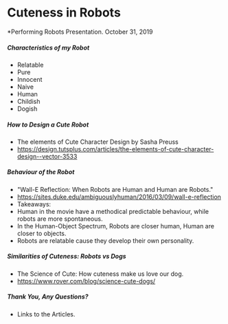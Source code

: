 # Cuteness in Robots

*Performing Robots Presentation. October 31, 2019


##### Characteristics of my Robot
* Relatable
* Pure
* Innocent
* Naive
* Human
* Childish
* Dogish 

##### How to Design a Cute Robot
* The elements of Cute Character Design by Sasha Preuss
* <https://design.tutsplus.com/articles/the-elements-of-cute-character-design--vector-3533>


##### Behaviour of the Robot
* "Wall-E Reflection: When Robots are Human and Human are Robots."
* <https://sites.duke.edu/ambiguouslyhuman/2016/03/09/wall-e-reflection>
* Takeaways:
* Human in the movie have a methodical predictable behaviour, while robots are more spontaneous.
* In the  Human-Object Spectrum, Robots are closer human, Human are closer to objects. 
* Robots are relatable cause they develop their own personality.


##### Similarities of Cuteness: Robots vs Dogs
* The Science of Cute: How cuteness make us love our dog.
* <https://www.rover.com/blog/science-cute-dogs/>




##### Thank You, Any Questions? 







* Links to the Articles. 



